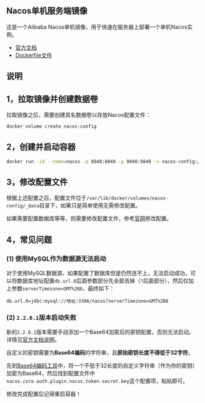 ## Nacos单机服务端镜像

这是一个Alibaba Nacos单机镜像，用于快速在服务器上部署一个单机Nacos实例。

- [官方文档](https://nacos.io/zh-cn/docs/what-is-nacos.html)
- [Dockerfile文件](https://github.com/swsk33/dockerfiles-repo/blob/master/nacos-standalone/Dockerfile)

## 说明

## 1，拉取镜像并创建数据卷

拉取镜像之后，需要创建具名数据卷以存放Nacos配置文件：

```bash
docker volume create nacos-config
```

## 2，创建并启动容器

```bash
docker run -id --name=nacos -p 8848:8848 -p 9848:9848 -v nacos-config:/nacos/conf swsk33/nacos-standalone
```

## 3，修改配置文件

根据上述配置之后，配置文件位于`/var/lib/docker/volumes/nacos-config/_data`目录下，如果只是简单使用无需修改配置。

如果需要配置数据库等等，则需要修改配置文件，参考[官网](https://nacos.io/zh-cn/docs/deployment.html)修改配置。

## 4，常见问题

### (1) 使用MySQL作为数据源无法启动

对于使用MySQL数据源，如果配置了数据库但是仍然连不上，无法启动成功，可以将数据库地址配置`db.url.0`后面参数部分先全部去掉（`?`后面部分），然后仅加上参数`serverTimezone=GMT%2B8`，最终如下：

```properties
db.url.0=jdbc:mysql://地址:3306/nacos?serverTimezone=GMT%2B8
```

### (2) `2.2.0.1`版本启动失败

新的`2.2.0.1`版本需要手动添加一个Base64加密后的密钥配置，否则无法启动。详情见[官方文档说明](https://nacos.io/zh-cn/docs/v2/guide/user/auth.html)。

自定义的密钥需要为**Base64编码**的字符串，且**原始密钥长度不得低于32字符**。

先到[Base64编码工具](https://c.runoob.com/front-end/693/)中，将一个不低于32长度的自定义字符串（作为你的密钥）加密为Base64，然后找到配置文件中`nacos.core.auth.plugin.nacos.token.secret.key`这个配置项，粘贴即可。

修改完成配置后记得重启容器！
